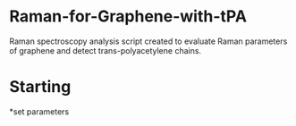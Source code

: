 # Raman-for-Graphene-with-tPA

Raman spectroscopy analysis script created to evaluate Raman parameters of graphene and detect trans-polyacetylene chains.

# Starting

*set parameters 

